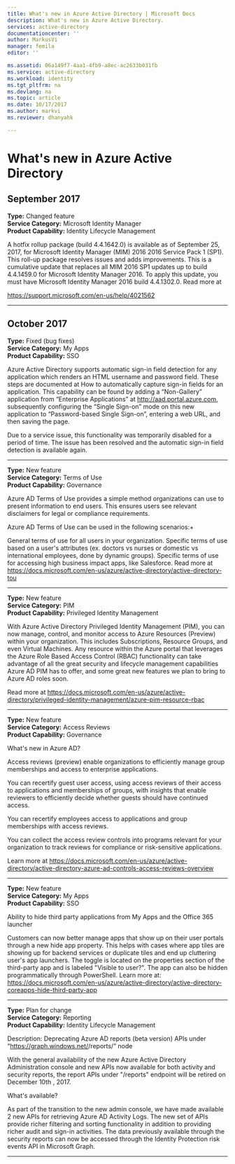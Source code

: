 ```yaml
---
title: What's new in Azure Active Directory | Microsoft Docs
description: What's new in Azure Active Directory.
services: active-directory
documentationcenter: ''
author: MarkusVi
manager: femila
editor: ''

ms.assetid: 06a149f7-4aa1-4fb9-a8ec-ac2633b031fb
ms.service: active-directory
ms.workload: identity
ms.tgt_pltfrm: na
ms.devlang: na
ms.topic: article
ms.date: 10/17/2017
ms.author: markvi
ms.reviewer: dhanyahk

---
```

# What's new in Azure Active Directory

## September 2017

**Type:** Changed feature  
**Service Category:** Microsoft Identity Manager  
**Product Capability:** Identity Lifecycle Management  


A hotfix rollup package (build 4.4.1642.0) is available as of September 25, 2017, for Microsoft Identity Manager (MIM) 2016 2016 Service Pack 1 (SP1). This roll-up package resolves issues and adds improvements.  This is a cumulative update that replaces all MIM 2016 SP1 updates up to build 4.4.1459.0 for Microsoft Identity Manager 2016. To apply this update, you must have Microsoft Identity Manager 2016 build 4.4.1302.0.  Read more at 

https://support.microsoft.com/en-us/help/4021562 

---

## October 2017

**Type:** Fixed (bug fixes)  
**Service Category:** My Apps  
**Product Capability:** SSO  


Azure Active Directory supports automatic sign-in field detection for any application which renders an HTML username and password field.  These steps are documented at How to automatically capture sign-in fields for an application. This capability can be found by adding a “Non-Gallery” application from “Enterprise Applications” at http://aad.portal.azure.com, subsequently configuring the “Single Sign-on” mode on this new application to “Password-based Single Sign-on”, entering a web URL, and then saving the page.
 
Due to a service issue, this functionality was temporarily disabled for a period of time. The issue has been resolved and the automatic sign-in field detection is available again.



---
**Type:** New feature  
**Service Category:** Terms of Use  
**Product Capability:** Governance  


Azure AD Terms of Use provides a simple method organizations can use to present information to end users. This ensures users see relevant disclaimers for legal or compliance requirements.

 

Azure AD Terms of Use can be used in the following scenarios:+

General terms of use for all users in your organization. 
Specific terms of use based on a user's attributes (ex. doctors vs nurses or domestic vs international employees, done by dynamic groups). 
Specific terms of use for accessing high business impact apps, like Salesforce.
Read more at https://docs.microsoft.com/en-us/azure/active-directory/active-directory-tou


---
**Type:** New feature  
**Service Category:** PIM  
**Product Capability:** Privileged Identity Management  


With Azure Active Directory Privileged Identity Management (PIM), you can now manage, control, and monitor access to Azure Resources (Preview) within your organization. This includes Subscriptions, Resource Groups, and even Virtual Machines. Any resource within the Azure portal that leverages the Azure Role Based Access Control (RBAC) functionality can take advantage of all the great security and lifecycle management capabilities Azure AD PIM has to offer, and some great new features we plan to bring to Azure AD roles soon.

 

Read more at https://docs.microsoft.com/en-us/azure/active-directory/privileged-identity-management/azure-pim-resource-rbac


---
**Type:** New feature  
**Service Category:** Access Reviews  
**Product Capability:** Governance  


What's new in Azure AD?

 

 

Access reviews (preview) enable organizations to efficiently manage group memberships and access to enterprise applications. 

You can recertify guest user access, using access reviews of their access to applications and memberships of groups, with insights that enable reviewers to efficiently decide whether guests should have continued access.

You can recertify employees access to applications and group memberships with access reviews.

You can collect the access review controls into programs relevant for your organization to track reviews for compliance or risk-sensitive applications.

Learn more at https://docs.microsoft.com/en-us/azure/active-directory/active-directory-azure-ad-controls-access-reviews-overview


---
**Type:** New feature  
**Service Category:** My Apps  
**Product Capability:** SSO  


Ability to hide third party applications from My Apps and the Office 365 launcher


Customers can now better manage apps that show up on their user portals through a new hide app property. This helps with cases where app tiles are showing up for backend services or duplicate tiles and end up cluttering user's app launchers. The toggle is located on the properties section of the third-party app and is labeled "Visible to user?". The app can also be hidden programmatically through PowerShell. Learn more at:
https://docs.microsoft.com/en-us/azure/active-directory/active-directory-coreapps-hide-third-party-app 



 



---
**Type:** Plan for change  
**Service Category:** Reporting  
**Product Capability:** Identity Lifecycle Management  


Description: Deprecating Azure AD reports (beta version) APIs  under “https://graph.windows.net/<tenant-name>/reports/” node


With the general availability of the new Azure Active Directory Administration console and new APIs now available for both activity and security reports, the report APIs under "/reports" endpoint will be retired on December 10th , 2017. 



What's available?

 As part of the transition to the new admin console, we have made available 2 new APIs for retrieving Azure AD Activity Logs. The new set of APIs provide richer filtering and sorting functionality in addition to providing richer audit and sign-in activities. The data previously available through the security reports can now be accessed through the Identity Protection risk events API in Microsoft Graph.


---
